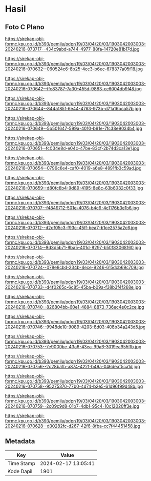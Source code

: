 # Hasil

## Foto C Plano

https://sirekap-obj-formc.kpu.go.id/b393/pemilu/pdpr/19/03/04/20/03/1903042003003-20240216-073717--434c9abd-a744-4977-88fa-14720e81b17d.jpg

https://sirekap-obj-formc.kpu.go.id/b393/pemilu/pdpr/19/03/04/20/03/1903042003003-20240216-070632--060524c6-8b25-4cc3-b6ec-678377a05f18.jpg

https://sirekap-obj-formc.kpu.go.id/b393/pemilu/pdpr/19/03/04/20/03/1903042003003-20240216-070642--ffc83787-7a30-455d-9883-ce6004db9f48.jpg

https://sirekap-obj-formc.kpu.go.id/b393/pemilu/pdpr/19/03/04/20/03/1903042003003-20240216-070644--844a185f-6e44-4763-973b-d71a16bca57b.jpg

https://sirekap-obj-formc.kpu.go.id/b393/pemilu/pdpr/19/03/04/20/03/1903042003003-20240216-070649--5b501647-599a-4010-b91e-7fc38e9034b4.jpg

https://sirekap-obj-formc.kpu.go.id/b393/pemilu/pdpr/19/03/04/20/03/1903042003003-20240216-070651--fc034e8d-e04c-47be-83cf-2b74d3ca13e1.jpg

https://sirekap-obj-formc.kpu.go.id/b393/pemilu/pdpr/19/03/04/20/03/1903042003003-20240216-070654--0796c6e4-caf0-4019-a6e8-4891fb3c59ad.jpg

https://sirekap-obj-formc.kpu.go.id/b393/pemilu/pdpr/19/03/04/20/03/1903042003003-20240216-070659--d80fc8b4-9d89-4195-8e8c-63b6032c0f33.jpg

https://sirekap-obj-formc.kpu.go.id/b393/pemilu/pdpr/19/03/04/20/03/1903042003003-20240216-070707--f4849712-501e-4076-b4c9-4c1176b3e1b6.jpg

https://sirekap-obj-formc.kpu.go.id/b393/pemilu/pdpr/19/03/04/20/03/1903042003003-20240216-070712--d2df05c3-f93c-45ff-bea7-b1ce2575a2c6.jpg

https://sirekap-obj-formc.kpu.go.id/b393/pemilu/pdpr/19/03/04/20/03/1903042003003-20240216-070714--8d3d5b71-8ba5-401d-8297-b50f83068160.jpg

https://sirekap-obj-formc.kpu.go.id/b393/pemilu/pdpr/19/03/04/20/03/1903042003003-20240216-070724--078e8cbd-234b-4ece-9246-615dcb69c709.jpg

https://sirekap-obj-formc.kpu.go.id/b393/pemilu/pdpr/19/03/04/20/03/1903042003003-20240216-070733--d4f0265c-6c85-45ba-b09a-f38b3f4f268e.jpg

https://sirekap-obj-formc.kpu.go.id/b393/pemilu/pdpr/19/03/04/20/03/1903042003003-20240216-070740--826804bb-60e1-4884-8873-736ec4e0c2ce.jpg

https://sirekap-obj-formc.kpu.go.id/b393/pemilu/pdpr/19/03/04/20/03/1903042003003-20240216-070746--9948de10-9089-4203-8d03-408b34a243d5.jpg

https://sirekap-obj-formc.kpu.go.id/b393/pemilu/pdpr/19/03/04/20/03/1903042003003-20240216-070753--7e9000be-43a6-43ea-99a6-3019ea955ffb.jpg

https://sirekap-obj-formc.kpu.go.id/b393/pemilu/pdpr/19/03/04/20/03/1903042003003-20240216-070756--2c28ba1b-a874-422f-b49a-046deaf5ca1d.jpg

https://sirekap-obj-formc.kpu.go.id/b393/pemilu/pdpr/19/03/04/20/03/1903042003003-20240216-070758--95275370-77b0-4d74-b2e5-61d96f99d48b.jpg

https://sirekap-obj-formc.kpu.go.id/b393/pemilu/pdpr/19/03/04/20/03/1903042003003-20240216-070759--2c09c9d8-01b7-4db1-95c4-10c12020ff3e.jpg

https://sirekap-obj-formc.kpu.go.id/b393/pemilu/pdpr/19/03/04/20/03/1903042003003-20240216-070628--d30282fc-d267-42f6-8fba-cc7f44451458.jpg


## Metadata

| Key        | Value               |
| ---------- | ------------------- |
| Time Stamp | 2024-02-17 13:05:41 |
| Kode Dapil | 1901                |



